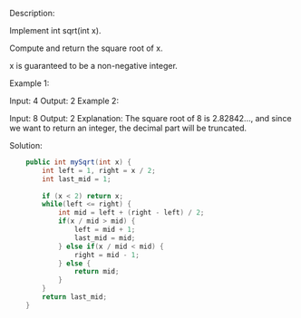 Description:

Implement int sqrt(int x).

Compute and return the square root of x.

x is guaranteed to be a non-negative integer.

Example 1:

Input: 4
Output: 2
Example 2:

Input: 8
Output: 2
Explanation: The square root of 8 is 2.82842..., and since we want to return an integer, the decimal part will be truncated.

Solution:

```java
    public int mySqrt(int x) {
        int left = 1, right = x / 2;
        int last_mid = 1; 
        
        if (x < 2) return x;
        while(left <= right) {
            int mid = left + (right - left) / 2;
            if(x / mid > mid) {
                left = mid + 1;
                last_mid = mid;
            } else if(x / mid < mid) {
                right = mid - 1;
            } else {
                return mid;
            }
        }
        return last_mid;
    }
```
